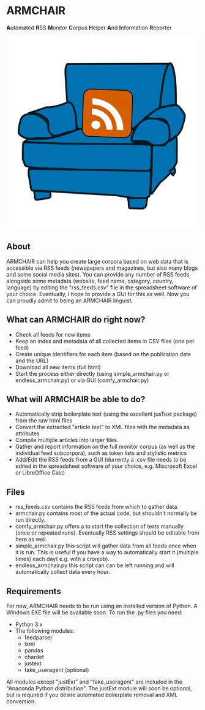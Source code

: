 # ARMCHAIR
**A**utomated **R**SS **M**onitor **C**orpus **H**elper **A**nd **I**nformation **R**eporter 

![ARMCHAIR logo](/icons/armchair_logo_512x512.png)

## About ##

ARMCHAIR can help you create large corpora based on web data that is accessible via RSS feeds (newspapers and magazines, but also many blogs and some social media sites).
You can provide any number of RSS feeds alongside some metadata (website, feed name, category, country, language) by editing the "rss_feeds.csv" file in the spreadsheet 
software of your choice. Eventually, I hope to provide a GUI for this as well.
Now you can proudly admit to being an ARMCHAIR linguist.


## What can ARMCHAIR do right now? ##
 * Check all feeds for new items
 * Keep an index and metadata of all collected items in CSV files (one per feed)
 * Create unique identifiers for each item (based on the publication date and the URL)
 * Download all new items (full html)
 * Start the process either directly (using simple_armchair.py or endless_armchair.py) or via GUI (comfy_armchair.py)


## What will ARMCHAIR be able to do? ##
 * Automatically strip boilerplate text (using the excellent jusText package) from the raw html files
 * Convert the extracted "article text" to XML files with the metadata as attributes
 * Compile multiple articles into larger files. 
 * Gather and report information on the full monitor corpus (as well as the individual feed subcorpora), such as token lists and stylistic metrics
 * Add/Edit the RSS feeds from a GUI (durrently a .csv file needs to be edited in the spreadsheet software of your choice, e.g. Miscrosoft Excel or LibreOffice Calc)

## Files ##
 * rss_feeds.csv contains the RSS feeds from which to gather data.
 * armchair.py contains most of the actual code, but shouldn't normally be run directly.
 * comfy_armchair.py offers a to start the collection of texts manually (once or repeated runs). Eventually RSS settings should be editable from here as well.
 * simple_armchair.py this script will gather data from all feeds once when it is run. This is useful if you have a way to automatically start it (multiple times) each day( e.g. with a cronjob).
 * endless_armchair.py this script can can be left running and will automatically collect data every hour.

## Requirements ##
For now, ARMCHAIR needs to be run using an installed version of Python. A Windows EXE file will be available soon. To run the .py files you need:

  * Python 3.x 
  * The following modules:
      * feedparser
      * lxml
      * pandas
      * chardet
      * justext
      * fake_useragent (optional)

All modules except "justExt" and "fake_useragent" are included in the "Anaconda Python distribution". The justExt module will soon be optional, but is required if you desire automated boilerplate removal and XML conversion.
